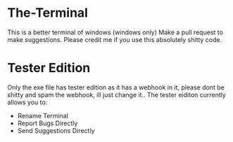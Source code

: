 # The-Terminal
This is a better terminal of windows (windows only)
Make a pull request to make suggestions.
Please credit me if you use this absolutely shitty code.


# Tester Edition
Only the exe file has tester edition as it has a webhook in it, please dont be shitty and spam the webhook, ill just change it..
The tester eiditon currently allows you to:
* Rename Terminal
* Report Bugs Directly
* Send Suggestions  Directly
